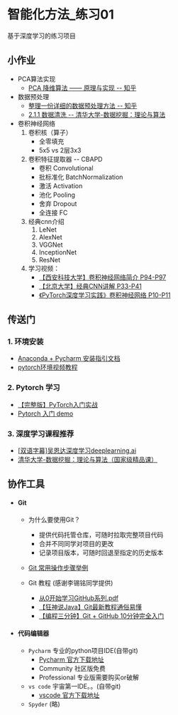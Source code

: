 # 智能化方法_练习01
基于深度学习的练习项目

## 小作业
+ PCA算法实现
    + [PCA 降维算法 —— 原理与实现 -- 知乎](https://zhuanlan.zhihu.com/p/36546123)
+ 数据预处理
    + [整理一份详细的数据预处理方法 -- 知乎](https://zhuanlan.zhihu.com/p/51131210)
    + [2.1.1 数据清洗 -- 清华大学-数据挖掘：理论与算法](https://www.bilibili.com/video/BV154411Q7mG?p=11)
+ 卷积神经网络
    1. 卷积核（算子）
        + 全零填充
        + 5x5 vs 2层3x3
    2. 卷积特征提取器 -- CBAPD
        + 卷积 Convolutional
        + 批标准化 BatchNormalization
        + 激活 Activation
        + 池化 Pooling
        + 舍弃 Dropout
        + 全连接 FC
    3. 经典cnn介绍
        1. LeNet
        2. AlexNet
        3. VGGNet
        4. InceptionNet
        5. ResNet
    4. 学习视频：
        + [【西安科技大学】卷积神经网络简介 P94-P97](https://www.bilibili.com/video/BV1hK411w7ei?p=94)
        + [【北京大学】经典CNN讲解 P33-P41](https://www.bilibili.com/video/BV1Cg4y1q7Xq?p=33)
        + [《PyTorch深度学习实践》卷积神经网络 P10-P11](https://www.bilibili.com/video/BV1Y7411d7Ys?p=10)


## 传送门
### 1. 环境安装
+ [Anaconda + Pycharm 安装指引文档](./docs/env.md)
+ [pytorch环境视频教程](https://www.bilibili.com/video/BV1j64y1D748?p=3)

### 2. Pytorch 学习 
+ [【完整版】PyTorch入门实战](https://www.bilibili.com/video/BV1j64y1D748)
+ [Pytorch 入门 demo](./tests/pytorch_demo.py)

### 3. 深度学习课程推荐
+ [[双语字幕]吴恩达深度学习deeplearning.ai](https://www.bilibili.com/video/BV1FT4y1E74V)
+ [清华大学-数据挖掘：理论与算法（国家级精品课）](https://www.bilibili.com/video/BV154411Q7mG)


## 协作工具
+ #### Git 
    + 为什么要使用Git？
        + 提供代码托管仓库，可随时拉取完整项目代码
        + 合并不同同学对项目的更改
        + 记录项目版本，可随时回退至指定的历史版本
    
    + [Git 常用操作步骤举例](./docs/git.md)
    + Git 教程 (感谢李锡铭同学提供)
        + [从0开始学习GitHub系列.pdf](docs/assets/从0开始学习GitHub系列.pdf)
        + [【狂神说Java】Git最新教程通俗易懂](https://www.bilibili.com/video/BV1FE411P7B3)
        + [【编程三分钟】Git + GitHub 10分钟完全入门](https://www.bilibili.com/video/BV1KD4y1S7FL)

    
+ #### 代码编辑器
    + `Pycharm` 专业的python项目IDE(自带git) 
        + [Pycharm 官方下载地址](https://www.jetbrains.com/pycharm/download/)
        + Community 社区版免费
        + Professional 专业版需要购买or破解
    + `vs code` 宇宙第一IDE。。(自带git)
        + [vscode 官方下载地址](https://code.visualstudio.com/download)
    + `Spyder` (略)
